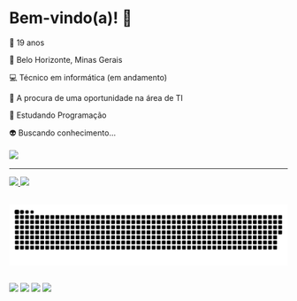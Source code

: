 # Bem-vindo(a)! :wave:

🔞 19 anos

🧀 Belo Horizonte, Minas Gerais

:computer: Técnico em informática (em andamento)​

🔭 A procura de uma oportunidade na área de TI 

:seedling: Estudando Programação

👽 Buscando conhecimento...<br><br>
<img src=".github/workflows/src/assets/readme/monkey.gif">
 

<hr>

 <div>
  <a href="https://github.com/andrecandrad">
  <img height="180em" src="https://github-readme-stats.vercel.app/api?username=andrecandrad&show_icons=true&theme=dark&include_all_commits=true&count_private=true"/>
  <img height="180em" src="https://github-readme-stats.vercel.app/api/top-langs/?username=andrecandrad&layout=compact&langs_count=7&theme=dark"/>
</div>
 <br>

 <div> 
  
![Snake animation](https://github.com/andrecandrad/andrecandrad/blob/output/github-contribution-grid-snake.svg)
  ##
  
<a href="https://instagram.com/andrecandrad" target="_blank"><img src="https://img.shields.io/badge/-Instagram-%23E4405F?style=for-the-badge&logo=instagram&logoColor=white" target="_blank"></a>
 <a href="https://discord.gg/G9GPg5SA75" target="_blank"><img src="https://img.shields.io/badge/Discord-7289DA?style=for-the-badge&logo=discord&logoColor=white" target="_blank"></a> 
  <a href = "mailto:andrecandrad@gmail.com"><img src="https://img.shields.io/badge/-Gmail-%23333?style=for-the-badge&logo=gmail&logoColor=white" target="_blank"></a>
  <a href="https://www.linkedin.com/in/andrecandrad" target="_blank"><img src="https://img.shields.io/badge/-LinkedIn-%230077B5?style=for-the-badge&logo=linkedin&logoColor=white" target="_blank"></a> </div>

